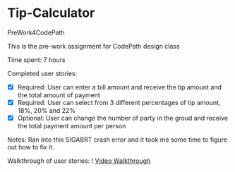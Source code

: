 # Tip-Calculator
PreWork4CodePath 

This is the pre-work assignment for CodePath design class

Time spent: 7 hours

Completed user stories:
* [x] Required: User can enter a bill amount and receive the tip amount and the total amount of payment
* [x] Required: User can select from 3 different percentages of tip amount, 18%, 20% and 22%
* [x] Optional: User can change the number of party in the groud and receive the total payment amount per person

Notes:
Ran into this SIGABRT crash error and it took me some time to figure out how to fix it.

Walkthrough of user stories:
! [Video Walkthrough](TipCal.gif)
